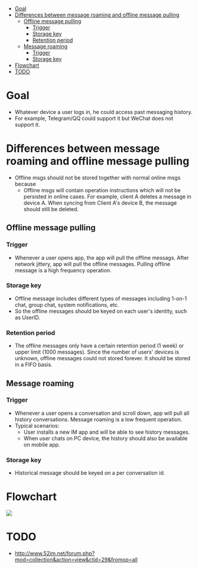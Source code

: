 
- [Goal](#goal)
- [Differences between message roaming and offline message pulling](#differences-between-message-roaming-and-offline-message-pulling)
  - [Offline message pulling](#offline-message-pulling)
    - [Trigger](#trigger)
    - [Storage key](#storage-key)
    - [Retention period](#retention-period)
  - [Message roaming](#message-roaming)
    - [Trigger](#trigger-1)
    - [Storage key](#storage-key-1)
- [Flowchart](#flowchart)
- [TODO](#todo)

# Goal
* Whatever device a user logs in, he could access past messaging history. 
* For example, Telegram/QQ could support it but WeChat does not support it. 

# Differences between message roaming and offline message pulling
* Offline msgs should not be stored together with normal online msgs because
  * Offline msgs will contain operation instructions which will not be persisted in online cases. For example, client A deletes a message in device A. When syncing from Client A's device B, the message should still be deleted. 

## Offline message pulling
### Trigger
* Whenever a user opens app, the app will pull the offline messags. After network jittery, app will pull the offline messages. Pulling offline message is a high frequency operation.

### Storage key
* Offline message includes different types of messages including 1-on-1 chat, group chat, system notifications, etc.
* So the offline messages should be keyed on each user's identity, such as UserID. 

### Retention period
* The offline messages only have a certain retention period (1 week) or upper limit (1000 messages). Since the number of users' devices is unknown, offline messages could not stored forever. It should be stored in a FIFO basis.

## Message roaming
### Trigger
* Whenever a user opens a conversation and scroll down, app will pull all history conversations. Message roaming is a low frequent operation. 
* Typical scenarios:
  * User installs a new IM app and will be able to see history messages. 
  * When user chats on PC device, the history should also be available on mobile app. 

### Storage key
* Historical message should be keyed on a per conversation id. 

# Flowchart

![](../.gitbook/assets/im_messageRoaming_1to1.png)

# TODO
* http://www.52im.net/forum.php?mod=collection&action=view&ctid=29&fromop=all
